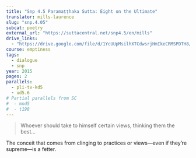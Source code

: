 ```yaml
---
title: "Snp 4.5 Paramaṭṭhaka Sutta: Eight on the Ultimate"
translator: mills-laurence
slug: "snp.4.05"
subcat: poetry
external_url: "https://suttacentral.net/snp4.5/en/mills"
drive_links:
  - "https://drive.google.com/file/d/1YcUUpMsilhXTCdwsrjHmIkeCRMSPDTH8/view?usp=drivesdk"
course: emptiness
tags:
  - dialogue
  - snp
year: 2015
pages: 2
parallels:
  - pli-tv-kd5
  - ud5.6
# Partial parallels from SC
#  - mnd5
#  - t198
---
```


> Whoever should take to himself certain views,
thinking them the best...

The conceit that comes from clinging to practices or views—even if they’re supreme—is a fetter.

